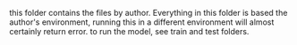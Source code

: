 this folder contains the files by author. Everything in this folder is based the author's environment, running this in a different environment will almost certainly return error.  to run the model, see train and test folders.